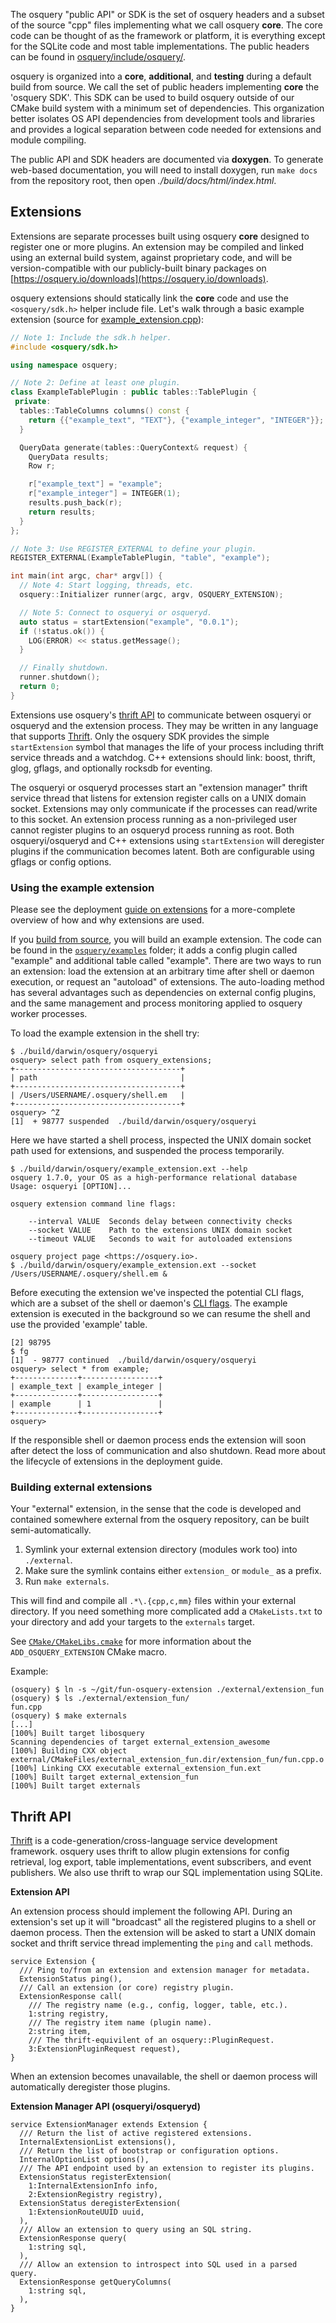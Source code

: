 The osquery "public API" or SDK is the set of osquery headers and a subset of the source "cpp" files implementing what we call osquery **core**. The core code can be thought of as the framework or platform, it is everything except for the SQLite code and most table implementations. The public headers can be found in [osquery/include/osquery/](https://github.com/facebook/osquery/tree/master/include/osquery).

osquery is organized into a **core**, **additional**, and **testing** during a default build from source. We call the set of public headers implementing **core** the 'osquery SDK'. This SDK can be used to build osquery outside of our CMake build system with a minimum set of dependencies. This organization better isolates OS API dependencies from development tools and libraries and provides a logical separation between code needed for extensions and module compiling.

The public API and SDK headers are documented via **doxygen**. To generate web-based documentation, you will need to install doxygen, run `make docs` from the repository root, then open *./build/docs/html/index.html*.

## Extensions

Extensions are separate processes built using osquery **core** designed to register one or more plugins. An extension may be compiled and linked using an external build system, against proprietary code, and will be version-compatible with our publicly-built binary packages on [https://osquery.io/downloads](https://osquery.io/downloads).

osquery extensions should statically link the **core** code and use the `<osquery/sdk.h>` helper include file. Let's walk through a basic example extension (source for [example_extension.cpp](https://github.com/facebook/osquery/blob/master/osquery/examples/example_extension.cpp)):

```cpp
// Note 1: Include the sdk.h helper.
#include <osquery/sdk.h>

using namespace osquery;

// Note 2: Define at least one plugin.
class ExampleTablePlugin : public tables::TablePlugin {
 private:
  tables::TableColumns columns() const {
    return {{"example_text", "TEXT"}, {"example_integer", "INTEGER"}};
  }

  QueryData generate(tables::QueryContext& request) {
    QueryData results;
    Row r;

    r["example_text"] = "example";
    r["example_integer"] = INTEGER(1);
    results.push_back(r);
    return results;
  }
};

// Note 3: Use REGISTER_EXTERNAL to define your plugin.
REGISTER_EXTERNAL(ExampleTablePlugin, "table", "example");

int main(int argc, char* argv[]) {
  // Note 4: Start logging, threads, etc.
  osquery::Initializer runner(argc, argv, OSQUERY_EXTENSION);

  // Note 5: Connect to osqueryi or osqueryd.
  auto status = startExtension("example", "0.0.1");
  if (!status.ok()) {
    LOG(ERROR) << status.getMessage();
  }

  // Finally shutdown.
  runner.shutdown();
  return 0;
}
```

Extensions use osquery's [thrift API](https://github.com/facebook/osquery/blob/master/osquery.thrift) to communicate between osqueryi or osqueryd and the extension process. They may be written in any language that supports [Thrift](https://thrift.apache.org/). Only the osquery SDK provides the simple `startExtension` symbol that manages the life of your process including thrift service threads and a watchdog. C++ extensions should link: boost, thrift, glog, gflags, and optionally rocksdb for eventing.

The osqueryi or osqueryd processes start an "extension manager" thrift service thread that listens for extension register calls on a UNIX domain socket. Extensions may only communicate if the processes can read/write to this socket. An extension process running as a non-privileged user cannot register plugins to an osqueryd process running as root. Both osqueryi/osqueryd and C++ extensions using `startExtension` will deregister plugins if the communication becomes latent. Both are configurable using gflags or config options.

### Using the example extension

Please see the deployment [guide on extensions](../deployment/extensions.md) for a more-complete overview of how and why extensions are used.

If you [build from source](../development/building.md), you will build an example extension. The code can be found in the [`osquery/examples`](https://github.com/facebook/osquery/blob/master/osquery/examples/example_extension.cpp) folder; it adds a config plugin called "example" and additional table called "example". There are two ways to run an extension: load the extension at an arbitrary time after shell or daemon execution, or request an "autoload" of extensions. The auto-loading method has several advantages such as dependencies on external config plugins, and the same management and process monitoring applied to osquery worker processes.

To load the example extension in the shell try:
```
$ ./build/darwin/osquery/osqueryi
osquery> select path from osquery_extensions;
+-------------------------------------+
| path                                |
+-------------------------------------+
| /Users/USERNAME/.osquery/shell.em   |
+-------------------------------------+
osquery> ^Z
[1]  + 98777 suspended  ./build/darwin/osquery/osqueryi
```

Here we have started a shell process, inspected the UNIX domain socket path used for extensions, and suspended the process temporarily.

```
$ ./build/darwin/osquery/example_extension.ext --help
osquery 1.7.0, your OS as a high-performance relational database
Usage: osqueryi [OPTION]...

osquery extension command line flags:

    --interval VALUE  Seconds delay between connectivity checks
    --socket VALUE    Path to the extensions UNIX domain socket
    --timeout VALUE   Seconds to wait for autoloaded extensions

osquery project page <https://osquery.io>.
$ ./build/darwin/osquery/example_extension.ext --socket /Users/USERNAME/.osquery/shell.em &
```

Before executing the extension we've inspected the potential CLI flags, which are a subset of the shell or daemon's [CLI flags](../installation/cli-flags.md). The example extension is executed in the background so we can resume the shell and use the provided 'example' table.

```
[2] 98795
$ fg
[1]  - 98777 continued  ./build/darwin/osquery/osqueryi
osquery> select * from example;
+--------------+-----------------+
| example_text | example_integer |
+--------------+-----------------+
| example      | 1               |
+--------------+-----------------+
osquery>
```

If the responsible shell or daemon process ends the extension will soon after detect the loss of communication and also shutdown. Read more about the lifecycle of extensions in the deployment guide.

### Building external extensions

Your "external" extension, in the sense that the code is developed and contained somewhere external from the osquery repository, can be built semi-automatically.

1. Symlink your external extension directory (modules work too) into `./external`.
2. Make sure the symlink contains either `extension_` or `module_` as a prefix.
3. Run `make externals`.

This will find and compile all `.*\.{cpp,c,mm}` files within your external directory. If you need something more complicated add a `CMakeLists.txt` to your directory and add your targets to the `externals` target.

See [`CMake/CMakeLibs.cmake`](https://github.com/facebook/osquery/blob/master/CMake/CMakeLibs.cmake) for more information about the `ADD_OSQUERY_EXTENSION` CMake macro.

Example:
```
(osquery) $ ln -s ~/git/fun-osquery-extension ./external/extension_fun
(osquery) $ ls ./external/extension_fun/
fun.cpp
(osquery) $ make externals
[...]
[100%] Built target libosquery
Scanning dependencies of target external_extension_awesome
[100%] Building CXX object external/CMakeFiles/external_extension_fun.dir/extension_fun/fun.cpp.o
[100%] Linking CXX executable external_extension_fun.ext
[100%] Built target external_extension_fun
[100%] Built target externals
```

## Thrift API

[Thrift](https://thrift.apache.org/) is a code-generation/cross-language service development framework. osquery uses thrift to allow plugin extensions for config retrieval, log export, table implementations, event subscribers, and event publishers. We also use thrift to wrap our SQL implementation using SQLite.

**Extension API**

An extension process should implement the following API. During an extension's set up it will "broadcast" all the registered plugins to a shell or daemon process. Then the extension will be asked to start a UNIX domain socket and thrift service thread implementing the `ping` and `call` methods.

```thrift
service Extension {
  /// Ping to/from an extension and extension manager for metadata.
  ExtensionStatus ping(),
  /// Call an extension (or core) registry plugin.
  ExtensionResponse call(
    /// The registry name (e.g., config, logger, table, etc.).
    1:string registry,
    /// The registry item name (plugin name).
    2:string item,
    /// The thrift-equivilent of an osquery::PluginRequest.
    3:ExtensionPluginRequest request),
}
```

When an extension becomes unavailable, the shell or daemon process will automatically deregister those plugins.

**Extension Manager API (osqueryi/osqueryd)**

```thrift
service ExtensionManager extends Extension {
  /// Return the list of active registered extensions.
  InternalExtensionList extensions(),
  /// Return the list of bootstrap or configuration options.
  InternalOptionList options(),
  /// The API endpoint used by an extension to register its plugins.
  ExtensionStatus registerExtension(
    1:InternalExtensionInfo info,
    2:ExtensionRegistry registry),
  ExtensionStatus deregisterExtension(
    1:ExtensionRouteUUID uuid,
  ),
  /// Allow an extension to query using an SQL string.
  ExtensionResponse query(
    1:string sql,
  ),
  /// Allow an extension to introspect into SQL used in a parsed query.
  ExtensionResponse getQueryColumns(
    1:string sql,
  ),
}
```
